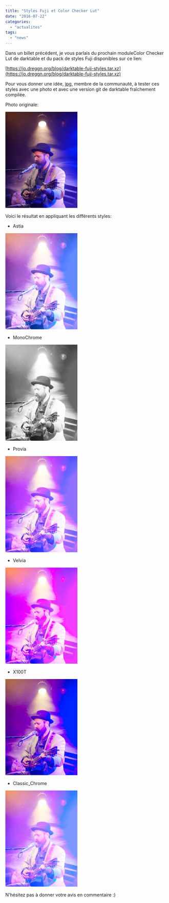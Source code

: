 ```yaml
---
title: "Styles Fuji et Color Checker Lut"
date: "2016-07-22"
categories: 
  - "actualites"
tags: 
  - "news"
---
```


Dans un billet précédent, je vous parlais du prochain moduleColor Checker Lut de darktable et du pack de styles Fuji disponibles sur ce lien:

[https://jo.dreggn.org/blog/darktable-fuji-styles.tar.xz](https://jo.dreggn.org/blog/darktable-fuji-styles.tar.xz)

Pour vous donner une idée, [jpg](https://www.flickr.com/photos/113336874@N07/), membre de la communauté, à tester ces styles avec une photo et avec une version git de darktable fraîchement compilée.

Photo originale:

[![Original](images/Original-225x300.jpg)](https://darktable.fr/wp-content/uploads/2016/07/Original.jpg)

Voici le résultat en appliquant les différents styles:

- Astia

[![Astia](images/Astia-225x300.jpg)](https://darktable.fr/wp-content/uploads/2016/07/Astia.jpg)

- MonoChrome

[![MonoChrome](images/MonoChrome-225x300.jpg)](https://darktable.fr/wp-content/uploads/2016/07/MonoChrome.jpg)

- Provia

[![Provia](images/Provia-225x300.jpg)](https://darktable.fr/wp-content/uploads/2016/07/Provia.jpg)

- Velvia

[![Velvia](images/Velvia-225x300.jpg)](https://darktable.fr/wp-content/uploads/2016/07/Velvia.jpg)

- X100T

[![X100T](images/X100T-225x300.jpg)](https://darktable.fr/wp-content/uploads/2016/07/X100T.jpg)

- Classic_Chrome

[![Classic_Chrome](images/Classic_Chrome-225x300.jpg)](https://darktable.fr/wp-content/uploads/2016/07/Classic_Chrome.jpg)

N'hésitez pas à donner votre avis en commentaire :)
